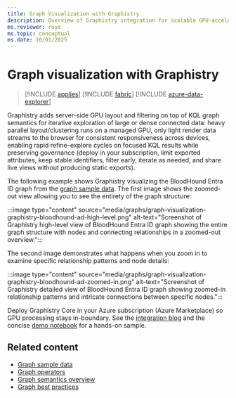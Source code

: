 ```yaml
---
title: Graph Visualization with Graphistry
description: Overview of Graphistry integration for scalable GPU-accelerated KQL graph visualization.
ms.reviewer: royo
ms.topic: conceptual
ms.date: 10/01/2025
---
```


# Graph visualization with Graphistry

> [!INCLUDE [applies](../includes/applies-to-version/applies.md)] [!INCLUDE [fabric](../includes/applies-to-version/fabric.md)] [!INCLUDE [azure-data-explorer](../includes/applies-to-version/azure-data-explorer.md)]

Graphistry adds server-side GPU layout and filtering on top of KQL graph semantics for iterative exploration of large or dense connected data: heavy parallel layout/clustering runs on a managed GPU, only light render data streams to the browser for consistent responsiveness across devices, enabling rapid refine–explore cycles on focused KQL results while preserving governance (deploy in your subscription, limit exported attributes, keep stable identifiers, filter early, iterate as needed, and share live views without producing static exports).

The following example shows Graphistry visualizing the BloodHound Entra ID graph from the [graph sample data](graph-sample-data.md#bloodhound-entra-dataset). The first image shows the zoomed-out view allowing you to see the entirety of the graph structure:

:::image type="content" source="media/graphs/graph-visualization-graphistry-bloodhound-ad-high-level.png" alt-text="Screenshot of Graphistry high-level view of BloodHound Entra ID graph showing the entire graph structure with nodes and connecting relationships in a zoomed-out overview.":::

The second image demonstrates what happens when you zoom in to examine specific relationship patterns and node details:

:::image type="content" source="media/graphs/graph-visualization-graphistry-bloodhound-ad-zoomed-in.png" alt-text="Screenshot of Graphistry detailed view of BloodHound Entra ID graph showing zoomed-in relationship patterns and intricate connections between specific nodes.":::

Deploy Graphistry Core in your Azure subscription (Azure Marketplace) so GPU processing stays in-boundary. See the [integration blog](https://www.graphistry.com/blog/azure-data-explorer-kusto-graph-visual-exploration) and the concise [demo notebook](https://pygraphistry.readthedocs.io/en/latest/demos/demos_databases_apis/microsoft/kusto/graphistry_ADX_kusto_demo.html) for a hands-on sample.

## Related content

* [Graph sample data](graph-sample-data.md)
* [Graph operators](graph-operators.md)
* [Graph semantics overview](graph-semantics-overview.md)
* [Graph best practices](graph-best-practices.md)
